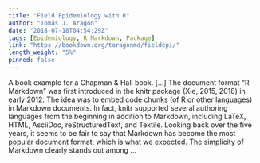 ```yaml
---
title: "Field Epidemiology with R"
author: "Tomás J. Aragón"
date: "2018-07-18T04:54:29Z"
tags: [Epidemiology, R Markdown, Package]
link: "https://bookdown.org/taragonmd/fieldepi/"
length_weight: "5%"
pinned: false
---
```


A book example for a Chapman & Hall book. [...] The document format “R Markdown” was first introduced in the knitr package (Xie, 2015, 2018) in early 2012. The idea was to embed code chunks (of R or other languages) in Markdown documents. In fact, knitr supported several authoring languages from the beginning in addition to Markdown, including LaTeX, HTML, AsciiDoc, reStructuredText, and Textile. Looking back over the five years, it seems to be fair to say that Markdown has become the most popular document format, which is what we expected. The simplicity of Markdown clearly stands out among ...
